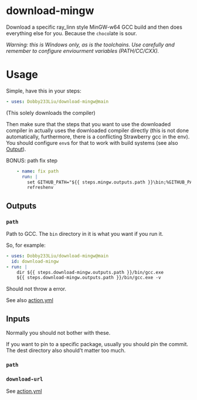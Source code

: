 # download-mingw
Download a specific ray_linn style MinGW-w64 GCC build and then does everything else for you.
Because the `choco`late is sour.

*Warning: this is Windows only, as is the toolchains. Use carefully and remember to configure enviourment variables (PATH/CC/CXX).*

# Usage
Simple, have this in your steps:
```yaml
- uses: Dobby233Liu/download-mingw@main
```
(This solely downloads the compiler)

Then make sure that the steps that you want to use the downloaded compiler in actually uses the downloaded compiler directly (this is not done automatically, furthermore, there is a conflicting Strawberry gcc in the env). You should configure `env`s for that to work with build systems (see also [Output](#output)).

BONUS: path fix step
```yaml
    - name: fix path
      run: |
        set GITHUB_PATH="${{ steps.mingw.outputs.path }}\bin;%GITHUB_PATH%"
        refreshenv
```
## Outputs
### `path`
Path to GCC. The `bin` directory in it is what you want if you run it.

So, for example:
```yaml
- uses: Dobby233Liu/download-mingw@main
  id: download-mingw
- run: |
    dir ${{ steps.download-mingw.outputs.path }}/bin/gcc.exe
    ${{ steps.download-mingw.outputs.path }}/bin/gcc.exe -v
```
Should not throw a error.

See also [action.yml](action.yml)

## Inputs
Normally you should not bother with these.

If you want to pin to a specific package, usually you should pin the commit.
The dest directory also should't matter too much.

### `path`
### `download-url`
See [action.yml](action.yml)
